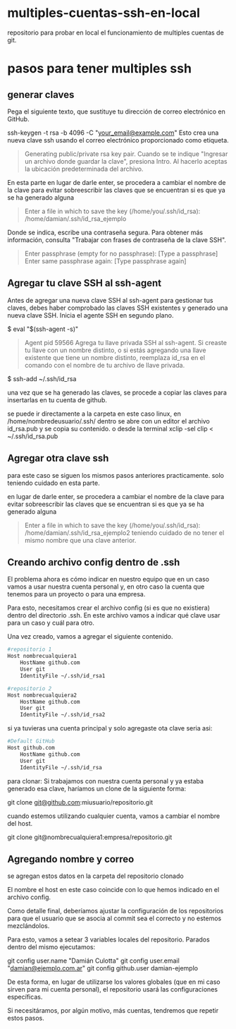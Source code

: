 # multiples-cuentas-ssh-en-local
repositorio para probar en local el funcionamiento de multiples cuentas de git.

# pasos para tener multiples ssh
## generar claves
Pega el siguiente texto, que sustituye tu dirección de correo electrónico en GitHub.

ssh-keygen -t rsa -b 4096 -C "your_email@example.com"
Esto crea una nueva clave ssh usando el correo electrónico proporcionado como etiqueta.

> Generating public/private rsa key pair.
Cuando se te indique "Ingresar un archivo donde guardar la clave", presiona Intro. Al hacerlo aceptas la ubicación predeterminada del archivo.

En esta parte en lugar de darle enter, se procedera a cambiar el nombre de la clave para evitar sobreescribir las claves que se encuentran si es que ya se ha generado alguna
> Enter a file in which to save the key (/home/you/.ssh/id_rsa): /home/damian/.ssh/id_rsa_ejemplo


Donde se indica, escribe una contraseña segura. Para obtener más información, consulta "Trabajar con frases de contraseña de la clave SSH".

> Enter passphrase (empty for no passphrase): [Type a passphrase]
> Enter same passphrase again: [Type passphrase again]

## Agregar tu clave SSH al ssh-agent
Antes de agregar una nueva clave SSH al ssh-agent para gestionar tus claves, debes haber comprobado las claves SSH existentes y generado una nueva clave SSH.
Inicia el agente SSH en segundo plano.

$ eval "$(ssh-agent -s)"
> Agent pid 59566
Agrega tu llave privada SSH al ssh-agent. Si creaste tu llave con un nombre distinto, o si estás agregando una llave existente que tiene un nombre distinto, reemplaza id_rsa en el comando con el nombre de tu archivo de llave privada.

$ ssh-add ~/.ssh/id_rsa


una vez que se ha generado las claves, se procede a copiar las claves para insertarlas en tu cuenta de github.

se puede ir directamente a la carpeta en este caso linux, en /home/nombredeusuario/.ssh/
dentro se abre con un editor el archivo id_rsa.pub y se copia su contenido.
o desde la terminal
xclip -sel clip < ~/.ssh/id_rsa.pub

## Agregar otra clave ssh
para este caso se siguen los mismos pasos anteriores practicamente.
solo teniendo cuidado en esta parte.

en lugar de darle enter, se procedera a cambiar el nombre de la clave para evitar sobreescribir las claves que se encuentran si es que ya se ha generado alguna
> Enter a file in which to save the key (/home/you/.ssh/id_rsa): /home/damian/.ssh/id_rsa_ejemplo2
teniendo cuidado de no tener el mismo nombre que una clave anterior.

## Creando archivo config dentro de .ssh
El problema ahora es cómo indicar en nuestro equipo que en un caso vamos a usar nuestra cuenta personal y, en otro caso la cuenta que tenemos para un proyecto o para una empresa.

Para esto, necesitamos crear el archivo config (si es que no existiera) dentro del directorio .ssh. En este archivo vamos a indicar qué clave usar para un caso y cuál para otro.

Una vez creado, vamos a agregar el siguiente contenido.

```sh
#repositorio 1
Host nombrecualquiera1
    HostName github.com
    User git
    IdentityFile ~/.ssh/id_rsa1

#repositorio 2
Host nombrecualquiera2
    HostName github.com
    User git
    IdentityFile ~/.ssh/id_rsa2
```
si ya tuvieras una cuenta principal y solo agregaste ota clave seria asi:

```sh
#Default GitHub
Host github.com
    HostName github.com
    User git
    IdentityFile ~/.ssh/id_rsa
```

para clonar:
Si trabajamos con nuestra cuenta personal y ya estaba generado esa clave, haríamos un clone de la siguiente forma:

git clone git@github.com:miusuario/repositorio.git


cuando estemos utilizando cualquier cuenta, vamos a cambiar el nombre del host.

git clone git@nombrecualquiera1:empresa/repositorio.git

## Agregando nombre y correo 
se agregan estos datos en la carpeta del repositorio clonado

El nombre el host en este caso coincide con lo que hemos indicado en el archivo config.

Como detalle final, deberíamos ajustar la configuración de los repositorios para que el usuario que se asocia al commit sea el correcto y no estemos mezclándolos.

Para esto, vamos a setear 3 variables locales del repositorio. Parados dentro del mismo ejecutamos:

git config user.name "Damián Culotta"
git config user.email "damian@ejemplo.com.ar"
git config github.user damian-ejemplo

De esta forma, en lugar de utilizarse los valores globales (que en mi caso sirven para mi cuenta personal), el repositorio usará las configuraciones específicas.

Si necesitáramos, por algún motivo, más cuentas, tendremos que repetir estos pasos.
